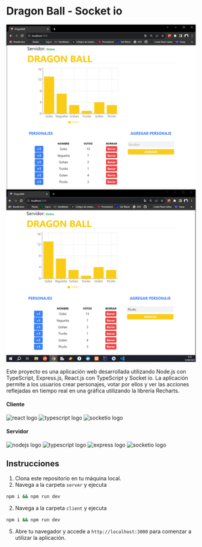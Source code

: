 # Dragon Ball - Socket io

![](./img/app.png)

Este proyecto es una aplicación web desarrollada utilizando Node.js con TypeScript, Express.js, React.js con TypeScript y Socket io. La aplicación permite a los usuarios crear personajes, votar por ellos y ver las acciones reflejadas en tiempo real en una gráfica utilizando la librería Recharts.

#### Cliente
<img src="https://skillicons.dev/icons?i=react" height="40" alt="react logo"  /> <img src="https://skillicons.dev/icons?i=ts" height="40" alt="typescript logo"  /> <img src="https://cdn.jsdelivr.net/gh/devicons/devicon/icons/socketio/socketio-original.svg" height="40" alt="socketio logo"  />

#### Servidor
<img src="https://cdn.jsdelivr.net/gh/devicons/devicon/icons/nodejs/nodejs-original-wordmark.svg" height="40" alt="nodejs logo"  /> <img src="https://skillicons.dev/icons?i=ts" height="40" alt="typescript logo"  /> <img src="https://cdn.jsdelivr.net/gh/devicons/devicon/icons/express/express-original.svg" height="40" alt="express logo"  /> <img src="https://cdn.jsdelivr.net/gh/devicons/devicon/icons/socketio/socketio-original.svg" height="40" alt="socketio logo"  />


## Instrucciones

1. Clona este repositorio en tu máquina local.
2. Navega a la carpeta `server` y ejecuta 
```bash 
npm i && npm run dev
```
2. Navega a la carpeta `client` y ejecuta 
```bash 
npm i && npm run dev
```
5. Abre tu navegador y accede a `http://localhost:3000` para comenzar a utilizar la aplicación.




